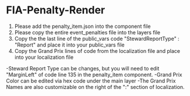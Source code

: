 # FIA-Penalty-Render

1) Please add the penalty_item.json into the component file
2) Please copy the entire event_penalties file into the layers file
3) Copy the the last line of the public_vars code "StewardReportType" : "Report" and place it into your public_vars file
4) Copy the Grand Prix lines of code from the localization file and place into your localization file

-Steward Report Type can be changes, but you will need to edit "MarginLeft" of code line 135 in the penalty_item component.
-Grand Prix Color can be edited via hex code under the main layer
-The Grand Prix Names are also customizable on the right of the ":" section of localization.
